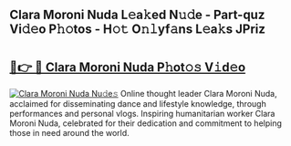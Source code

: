 ## Clara Moroni Nuda L𝚎a𝚔ed N𝚞𝚍e - Part-quz Vi𝚍𝚎o P𝚑𝚘tos - H𝚘𝚝 O𝚗𝚕yf𝚊ns L𝚎a𝚔s JPriz

# <h2><a href="http://kfcdekp.oniu.top/?m=Clara+Moroni+Nuda">🔗👉 🔴 Clara Moroni Nuda P𝚑ot𝚘𝚜 V𝚒d𝚎o</a></h2>

[![Clara Moroni Nuda Nu𝚍e𝚜](https://i.imgur.com/0qMVB7G.gif)](http://kfcdekp.oniu.top/?m=Clara+Moroni+Nuda)
Online thought leader Clara Moroni Nuda, acclaimed for disseminating dance and lifestyle knowledge, through performances and personal vlogs. Inspiring humanitarian worker Clara Moroni Nuda, celebrated for their dedication and commitment to helping those in need around the world.  
